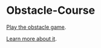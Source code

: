# Obstacle-Course
[Play the obstacle game](https://mindysport.github.io/Obstacle-Course/).

[Learn more about it](https://github.com/mindysport/Obstacle-Course/tree/main/docs/README.md).
